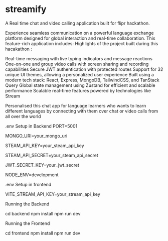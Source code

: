 # streamify
A Real time chat and video calling application built for flipr hackathon.

Experience seamless communication on a powerful language exchange platform designed for global interaction and real-time collaboration. This feature-rich application includes: Highlights of the project built during this hacakathon : 

Real-time messaging with live typing indicators and message reactions
One-on-one and group video calls with screen sharing and recording capabilities
Secure JWT authentication with protected routes
Support for 32 unique UI themes, allowing a personalized user experience
Built using a modern tech stack: React, Express, MongoDB, TailwindCSS, and TanStack Query
Global state management using Zustand for efficient and scalable performance
Scalable real-time features powered by technologies like Stream

Personalised this chat app for language learners who wants to learn different languages by connecting with them over chat or video calls from all over the world 

.env Setup in Backend
PORT=5001

MONGO_URI=your_mongo_uri

STEAM_API_KEY=your_steam_api_key

STEAM_API_SECRET=your_steam_api_secret

JWT_SECRET_KEY=your_jwt_secret

NODE_ENV=development

.env Setup in frontend

VITE_STREAM_API_KEY=your_stream_api_key

Running the Backend


cd backend
npm install
npm run dev


Running the Frontend


cd frontend
npm install
npm run dev








